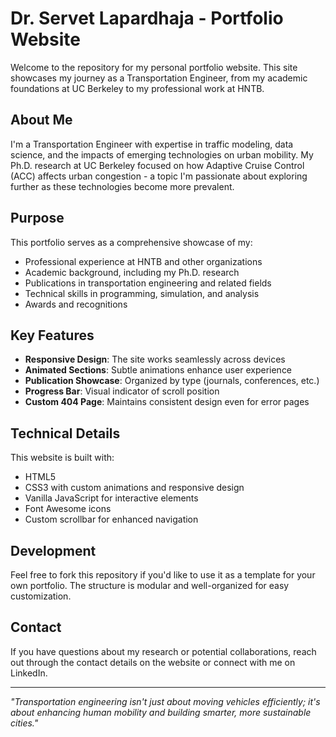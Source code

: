 # Dr. Servet Lapardhaja - Portfolio Website

Welcome to the repository for my personal portfolio website. This site showcases my journey as a Transportation Engineer, from my academic foundations at UC Berkeley to my professional work at HNTB.

## About Me

I'm a Transportation Engineer with expertise in traffic modeling, data science, and the impacts of emerging technologies on urban mobility. My Ph.D. research at UC Berkeley focused on how Adaptive Cruise Control (ACC) affects urban congestion - a topic I'm passionate about exploring further as these technologies become more prevalent.

## Purpose

This portfolio serves as a comprehensive showcase of my:
- Professional experience at HNTB and other organizations
- Academic background, including my Ph.D. research
- Publications in transportation engineering and related fields
- Technical skills in programming, simulation, and analysis
- Awards and recognitions

## Key Features

- **Responsive Design**: The site works seamlessly across devices
- **Animated Sections**: Subtle animations enhance user experience
- **Publication Showcase**: Organized by type (journals, conferences, etc.)
- **Progress Bar**: Visual indicator of scroll position
- **Custom 404 Page**: Maintains consistent design even for error pages

## Technical Details

This website is built with:
- HTML5
- CSS3 with custom animations and responsive design
- Vanilla JavaScript for interactive elements
- Font Awesome icons
- Custom scrollbar for enhanced navigation

## Development

Feel free to fork this repository if you'd like to use it as a template for your own portfolio. The structure is modular and well-organized for easy customization.

## Contact

If you have questions about my research or potential collaborations, reach out through the contact details on the website or connect with me on LinkedIn.

---

*"Transportation engineering isn't just about moving vehicles efficiently; it's about enhancing human mobility and building smarter, more sustainable cities."* 